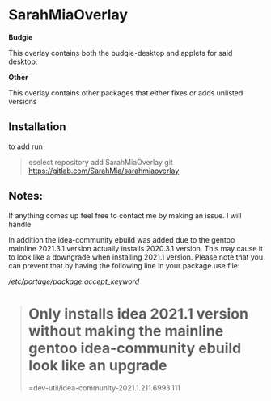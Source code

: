 # SarahMiaOverlay

**Budgie**

This overlay contains both the budgie-desktop and applets for said desktop.

**Other**

This overlay contains other packages that either fixes or adds unlisted versions

## Installation

to add run

> eselect repository add SarahMiaOverlay git https://gitlab.com/SarahMia/sarahmiaoverlay

## Notes:

If anything comes up feel free to contact me by making an issue. I will handle 

In addition the idea-community ebuild was added due to the gentoo mainline 2021.3.1 version actually installs 2020.3.1 version. This may cause it to look like a downgrade when installing 2021.1 version. Please note that you can prevent that by having the following line in your package.use file:

*/etc/portage/package.accept_keyword*
> # Only installs idea 2021.1 version without making the mainline gentoo idea-community ebuild look like an upgrade
> =dev-util/idea-community-2021.1.211.6993.111
